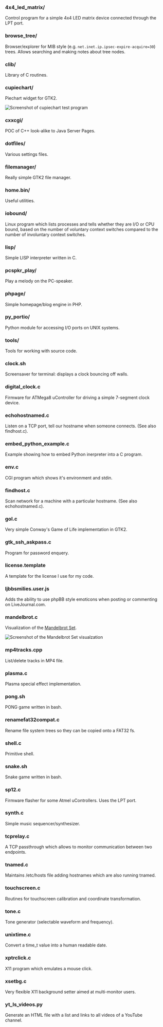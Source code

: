 ### 4x4_led_matrix/
Control program for a simple 4x4 LED matrix device connected through the LPT port.
### browse_tree/
Browser/explorer for MIB style (e.g. `net.inet.ip.ipsec-expire-acquire=30`) trees. Allows searching and making notes about tree nodes.
### clib/
Library of C routines.
### cupiechart/
Piechart widget for GTK2.

![Screenshot of cupiechart test program](https://raw.githubusercontent.com/S010/misc/master/cupiechart/screenshot.png)
### cxxcgi/
POC of C++ look-alike to Java Server Pages.
### dotfiles/
Various settings files.
### filemanager/
Really simple GTK2 file manager.
### home.bin/
Useful utilities.
### iobound/
Linux program which lists processes and tells whether they are I/O or CPU
bound, based on the number of voluntary context switches compared to the number
of involuntary context switches.
### lisp/
Simple LISP interpreter written in C.
### pcspkr_play/
Play a melody on the PC-speaker.
### phpage/
Simple homepage/blog engine in PHP.
### py_portio/
Python module for accessing I/O ports on UNIX systems.
### tools/
Tools for working with source code.
### clock.sh
Screensaver for terminal: displays a clock bouncing off walls.
### digital_clock.c
Firmware for ATMega8 uController for driving a simple 7-segment clock device.
### echohostnamed.c
Listen on a TCP port, tell our hostname when someone connects. (See also findhost.c).
### embed_python_example.c
Example showing how to embed Python inerpreter into a C program.
### env.c
CGI program which shows it's environment and stdin.
### findhost.c
Scan network for a machine with a particular hostname. (See also echohostnamed.c).
### gol.c
Very simple Conway's Game of Life implementation in GTK2.
### gtk_ssh_askpass.c
Program for password enquery.
### license.template
A template for the license I use for my code.
### ljbbsmilies.user.js
Adds the ability to use phpBB style emoticons when posting or commenting on LiveJournal.com.
### mandelbrot.c
Visualization of the [Mandelbrot Set](http://en.wikipedia.org/wiki/Mandelbrot_set).

![Screenshot of the Mandelbrot Set visualzation](https://raw.githubusercontent.com/S010/misc/master/mandelbrot.png)
### mp4tracks.cpp
List/delete tracks in MP4 file.
### plasma.c
Plasma special effect implementation.
### pong.sh
PONG game written in bash.
### renamefat32compat.c
Rename file system trees so they can be copied onto a FAT32 fs.
### shell.c
Primitive shell.
### snake.sh
Snake game written in bash.
### sp12.c
Firmware flasher for some Atmel uControllers. Uses the LPT port.
### synth.c
Simple music sequencer/synthesizer.
### tcprelay.c
A TCP passthrough which allows to monitor communication between two endpoints.
### tnamed.c
Maintains /etc/hosts file adding hostnames which are also running tnamed.
### touchscreen.c
Routines for touchscreen calibration and coordinate transformation.
### tone.c
Tone generator (selectable waveform and frequency).
### unixtime.c
Convert a time_t value into a human readable date.
### xptrclick.c
X11 program which emulates a mouse click.
### xsetbg.c
Very flexible X11 background setter aimed at multi-monitor users.
### yt_ls_videos.py
Generate an HTML file with a list and links to all videos of a YouTube channel.
